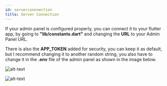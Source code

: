 ```yaml
---
id: serverconnnection
title: Server Connection
---
```


If your admin panel is configured properly, you can connect it to your flutter app, by going to <b>"lib/constants.dart"</b> and changing the <b>URL</b> to your Admin Panel URL.

There is also the <b>APP_TOKEN</b> added for security, you can keep it as default, but I recommend changing it to another random string, you also have to change it in the <b>.env</b> file of the admin panel as shown in the image below.

![alt-text](assets/img/appconfig/serverconnection/1.png)

![alt-text](assets/img/appconfig/serverconnection/2.png)
